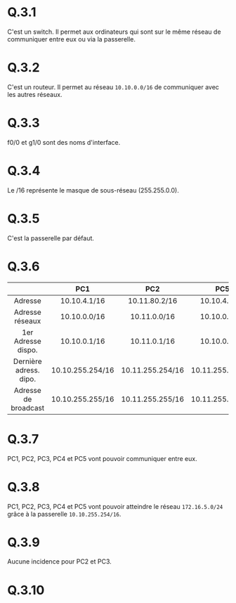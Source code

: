 # Q.3.1

C'est un switch. Il permet aux ordinateurs qui sont sur le même réseau de communiquer entre eux ou via la passerelle.

# Q.3.2

C'est un routeur. Il permet au réseau `10.10.0.0/16` de communiquer avec les autres réseaux.

# Q.3.3

f0/0 et g1/0 sont des noms d'interface.

# Q.3.4

Le /16 représente le masque de sous-réseau (255.255.0.0).

# Q.3.5

C'est la passerelle par défaut.

# Q.3.6

|                        |       PC1        |       PC2        |       PC5        |
| :--------------------: | :--------------: | :--------------: | :--------------: |
|        Adresse         |   10.10.4.1/16   |  10.11.80.2/16   |   10.10.4.7/15   |
|    Adresse réseaux     |   10.10.0.0/16   |   10.11.0.0/16   |   10.10.0.0/15   |
|   1er Adresse dispo.   |   10.10.0.1/16   |   10.11.0.1/16   |   10.10.0.1/15   |
| Dernière adress. dipo. | 10.10.255.254/16 | 10.11.255.254/16 | 10.11.255.254/15 |
|  Adresse de broadcast  | 10.10.255.255/16 | 10.11.255.255/16 | 10.11.255.255/15 |

# Q.3.7

PC1, PC2, PC3, PC4 et PC5 vont pouvoir communiquer entre eux.

# Q.3.8

PC1, PC2, PC3, PC4 et PC5 vont pouvoir atteindre le réseau `172.16.5.0/24` grâce à la passerelle `10.10.255.254/16`.

# Q.3.9

Aucune incidence pour PC2 et PC3.

# Q.3.10


